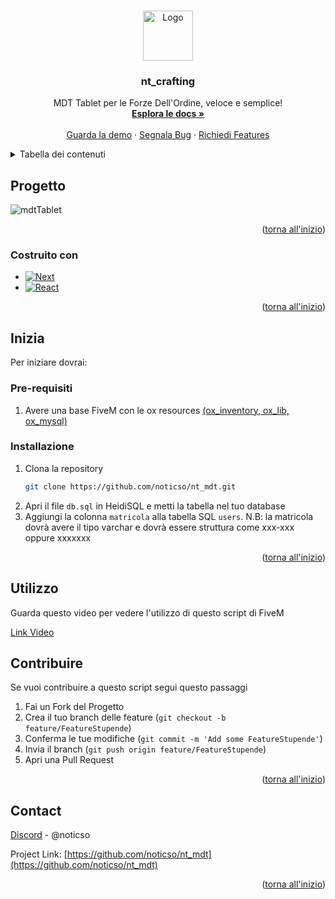 <a name="readme-top"></a>




<!-- PROJECT LOGO -->
<br />
<div align="center">
  <a href="https://github.com/github_username/repo_name">
    <img src="https://github.com/noticso/nt_ammunation/assets/76558194/4804ee90-846b-45bc-be97-33cfe917e27d" alt="Logo" width="80" height="80">
  </a>

<h3 align="center">nt_crafting</h3>

  <p align="center">
    MDT Tablet per le Forze Dell'Ordine, veloce e semplice!
    <br />
    <a href="https://github.com/noticso/nt_mdt"><strong>Esplora le docs »</strong></a>
    <br />
    <br />
    <a href="https://streamable.com/hmdynh">Guarda la demo</a>
    ·
    <a href="https://github.com/noticso/nt_mdt/issues">Segnala Bug</a>
    ·
    <a href="https://github.com/noticso/nt_mdt/issues">Richiedi Features</a>
  </p>
</div>



<!-- TABLE OF CONTENTS -->
<details>
  <summary>Tabella dei contenuti</summary>
  <ol>
    <li>
      <a href="#progetto">A proposito del progetto...</a>
      <ul>
        <li><a href="#costruito-con">Costruito con</a></li>
      </ul>
    </li>
    <li>
      <a href="#inizia">Inizia</a>
      <ul>
        <li><a href="#pre-requisiti">Pre-requisiti</a></li>
        <li><a href="#installazione">Installazione</a></li>
      </ul>
    </li>
    <li><a href="#utilizzo">Come utilizzarlo</a></li>
    <li><a href="#contribuire">Contribuire</a></li>
    <li><a href="#contact">Contatti</a></li>
  </ol>
</details>



<!-- ABOUT THE PROJECT -->
## Progetto

![mdtTablet](https://github.com/noticso/nt_mdt/assets/76558194/6c9e3e6e-1f9f-4559-988c-ce85b609801f)





<p align="right">(<a href="#readme-top">torna all'inizio</a>)</p>



### Costruito con 

* [![Next][Next.js]][Next-url]
* [![React][React.js]][React-url]

<p align="right">(<a href="#readme-top">torna all'inizio</a>)</p>



<!-- GETTING STARTED -->
## Inizia

Per iniziare dovrai:

### Pre-requisiti
1. Avere una base FiveM con le ox resources [(ox_inventory, ox_lib, ox_mysql)](https://overextended.dev/)


### Installazione


1. Clona la repository
   ```sh
   git clone https://github.com/noticso/nt_mdt.git
   ```
2. Apri il file `db.sql` in HeidiSQL e metti la tabella nel tuo database
3. Aggiungi la colonna `matricola` alla tabella SQL `users`. N.B: la matricola dovrà avere il tipo varchar e dovrà essere struttura come xxx-xxx oppure xxxxxxx

<p align="right">(<a href="#readme-top">torna all'inizio</a>)</p>



<!-- USAGE EXAMPLES -->
## Utilizzo

Guarda questo video per vedere l'utilizzo di questo script di FiveM

[Link Video](https://streamable.com/hmdynh)


<!-- CONTRIBUTING -->
## Contribuire

Se vuoi contribuire a questo script segui questo passaggi

1. Fai un Fork del Progetto
2. Crea il tuo branch delle feature (`git checkout -b feature/FeatureStupende`)
3. Conferma le tue modifiche (`git commit -m 'Add some FeatureStupende'`)
4. Invia il branch (`git push origin feature/FeatureStupende`)
5. Apri una Pull Request

<p align="right">(<a href="#readme-top">torna all'inizio</a>)</p>




<!-- CONTACT -->
## Contact

[Discord](https://discord.gg/uY9agGndYs) - @noticso

Project Link: [https://github.com/noticso/nt_mdt](https://github.com/noticso/nt_mdt)

<p align="right">(<a href="#readme-top">torna all'inizio</a>)</p>




<!-- MARKDOWN LINKS & IMAGES -->
<!-- https://www.markdownguide.org/basic-syntax/#reference-style-links -->
[Next.js]: https://img.shields.io/badge/lua-007bff?style=for-the-badge&logo=lua&logoColor=white
[Next-url]: https://www.lua.org/
[React.js]: https://img.shields.io/badge/javascript-000000?style=for-the-badge&logo=javascript&logoColor=yellow
[React-url]: https://javascript.info/

